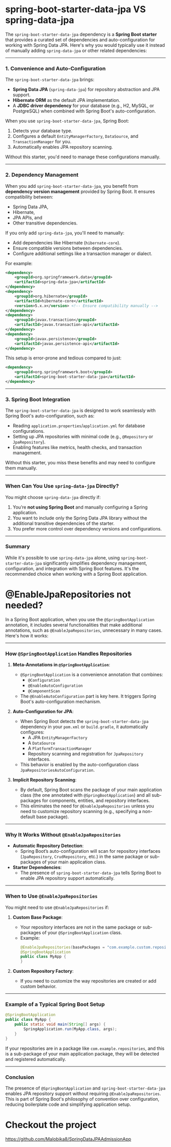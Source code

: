 # spring-boot-starter-data-jpa VS spring-data-jpa

The `spring-boot-starter-data-jpa` dependency is a **Spring Boot starter** that provides a curated set of dependencies and auto-configuration for working with Spring Data JPA. Here's why you would typically use it instead of manually adding `spring-data-jpa` or other related dependencies:

---

### 1. **Convenience and Auto-Configuration**
The `spring-boot-starter-data-jpa` brings:
- **Spring Data JPA** (`spring-data-jpa`) for repository abstraction and JPA support.
- **Hibernate ORM** as the default JPA implementation.
- A **JDBC driver dependency** for your database (e.g., H2, MySQL, or PostgreSQL) when combined with Spring Boot's auto-configuration.

When you use `spring-boot-starter-data-jpa`, Spring Boot:
1. Detects your database type.
2. Configures a default `EntityManagerFactory`, `DataSource`, and `TransactionManager` for you.
3. Automatically enables JPA repository scanning.

Without this starter, you'd need to manage these configurations manually.

---

### 2. **Dependency Management**
When you add `spring-boot-starter-data-jpa`, you benefit from **dependency version management** provided by Spring Boot. It ensures compatibility between:
- Spring Data JPA,
- Hibernate,
- JPA APIs, and
- Other transitive dependencies.

If you only add `spring-data-jpa`, you'll need to manually:
- Add dependencies like Hibernate (`hibernate-core`).
- Ensure compatible versions between dependencies.
- Configure additional settings like a transaction manager or dialect.

For example:
```xml
<dependency>
    <groupId>org.springframework.data</groupId>
    <artifactId>spring-data-jpa</artifactId>
</dependency>
<dependency>
    <groupId>org.hibernate</groupId>
    <artifactId>hibernate-core</artifactId>
    <version>5.x.x</version> <!-- Ensure compatibility manually -->
</dependency>
<dependency>
    <groupId>javax.transaction</groupId>
    <artifactId>javax.transaction-api</artifactId>
</dependency>
<dependency>
    <groupId>javax.persistence</groupId>
    <artifactId>javax.persistence-api</artifactId>
</dependency>
```

This setup is error-prone and tedious compared to just:
```xml
<dependency>
    <groupId>org.springframework.boot</groupId>
    <artifactId>spring-boot-starter-data-jpa</artifactId>
</dependency>
```

---

### 3. **Spring Boot Integration**
The `spring-boot-starter-data-jpa` is designed to work seamlessly with Spring Boot's auto-configuration, such as:
- Reading `application.properties`/`application.yml` for database configurations.
- Setting up JPA repositories with minimal code (e.g., `@Repository` or `JpaRepository`).
- Enabling features like metrics, health checks, and transaction management.

Without this starter, you miss these benefits and may need to configure them manually.

---

### When Can You Use `spring-data-jpa` Directly?
You might choose `spring-data-jpa` directly if:
1. You’re **not using Spring Boot** and manually configuring a Spring application.
2. You want to include only the Spring Data JPA library without the additional transitive dependencies of the starter.
3. You prefer more control over dependency versions and configurations.

---

### Summary
While it's possible to use `spring-data-jpa` alone, using `spring-boot-starter-data-jpa` significantly simplifies dependency management, configuration, and integration with Spring Boot features. It's the recommended choice when working with a Spring Boot application.


# @EnableJpaRepositories not needed?

In a Spring Boot application, when you use the `@SpringBootApplication` annotation, it includes several functionalities that make additional annotations, such as `@EnableJpaRepositories`, unnecessary in many cases. Here's how it works:

---

### **How `@SpringBootApplication` Handles Repositories**
1. **Meta-Annotations in `@SpringBootApplication`**:
   - `@SpringBootApplication` is a convenience annotation that combines:
     - `@Configuration`
     - `@EnableAutoConfiguration`
     - `@ComponentScan`
   - The `@EnableAutoConfiguration` part is key here. It triggers Spring Boot's auto-configuration mechanism.

2. **Auto-Configuration for JPA**:
   - When Spring Boot detects the `spring-boot-starter-data-jpa` dependency in your `pom.xml` or `build.gradle`, it automatically configures:
     - A JPA `EntityManagerFactory`
     - A `DataSource`
     - A `PlatformTransactionManager`
     - Repository scanning and registration for `JpaRepository` interfaces.
   - This behavior is enabled by the auto-configuration class `JpaRepositoriesAutoConfiguration`.

3. **Implicit Repository Scanning**:
   - By default, Spring Boot scans the package of your main application class (the one annotated with `@SpringBootApplication`) and all sub-packages for components, entities, and repository interfaces.
   - This eliminates the need for `@EnableJpaRepositories` unless you need to customize repository scanning (e.g., specifying a non-default base package).

---

### **Why It Works Without `@EnableJpaRepositories`**
- **Automatic Repository Detection**:
  - Spring Boot’s auto-configuration will scan for repository interfaces (`JpaRepository`, `CrudRepository`, etc.) in the same package or sub-packages of your main application class.
- **Starter Dependencies**:
  - The presence of `spring-boot-starter-data-jpa` tells Spring Boot to enable JPA repository support automatically.

---

### **When to Use `@EnableJpaRepositories`**
You might need to use `@EnableJpaRepositories` if:
1. **Custom Base Package**:
   - Your repository interfaces are not in the same package or sub-packages of your `@SpringBootApplication` class.
   - Example:
     ```java
     @EnableJpaRepositories(basePackages = "com.example.custom.repositories")
     @SpringBootApplication
     public class MyApp {
     }
     ```

2. **Custom Repository Factory**:
   - If you need to customize the way repositories are created or add custom behavior.

---

### **Example of a Typical Spring Boot Setup**
```java
@SpringBootApplication
public class MyApp {
    public static void main(String[] args) {
        SpringApplication.run(MyApp.class, args);
    }
}
```

If your repositories are in a package like `com.example.repositories`, and this is a sub-package of your main application package, they will be detected and registered automatically.

---

### **Conclusion**
The presence of `@SpringBootApplication` and `spring-boot-starter-data-jpa` enables JPA repository support without requiring `@EnableJpaRepositories`. This is part of Spring Boot's philosophy of convention over configuration, reducing boilerplate code and simplifying application setup.

# Checkout the project

https://github.com/Malobika8/SpringDataJPAAdmissionApp

